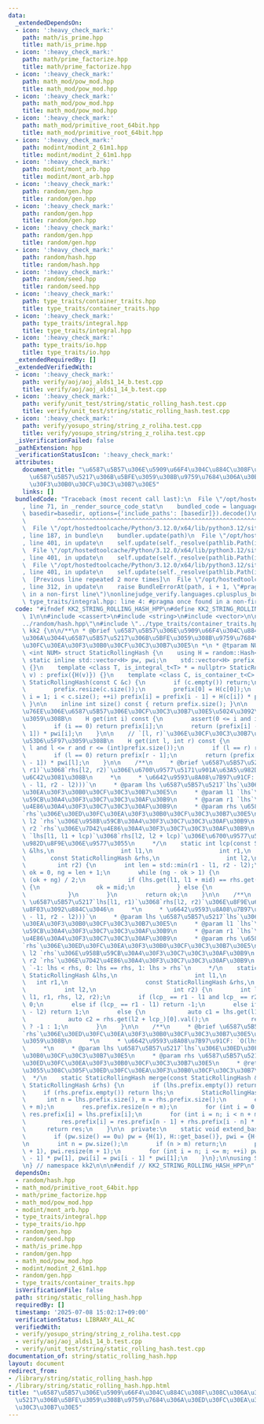 ```yaml
---
data:
  _extendedDependsOn:
  - icon: ':heavy_check_mark:'
    path: math/is_prime.hpp
    title: math/is_prime.hpp
  - icon: ':heavy_check_mark:'
    path: math/prime_factorize.hpp
    title: math/prime_factorize.hpp
  - icon: ':heavy_check_mark:'
    path: math_mod/pow_mod.hpp
    title: math_mod/pow_mod.hpp
  - icon: ':heavy_check_mark:'
    path: math_mod/pow_mod.hpp
    title: math_mod/pow_mod.hpp
  - icon: ':heavy_check_mark:'
    path: math_mod/primitive_root_64bit.hpp
    title: math_mod/primitive_root_64bit.hpp
  - icon: ':heavy_check_mark:'
    path: modint/modint_2_61m1.hpp
    title: modint/modint_2_61m1.hpp
  - icon: ':heavy_check_mark:'
    path: modint/mont_arb.hpp
    title: modint/mont_arb.hpp
  - icon: ':heavy_check_mark:'
    path: random/gen.hpp
    title: random/gen.hpp
  - icon: ':heavy_check_mark:'
    path: random/gen.hpp
    title: random/gen.hpp
  - icon: ':heavy_check_mark:'
    path: random/gen.hpp
    title: random/gen.hpp
  - icon: ':heavy_check_mark:'
    path: random/hash.hpp
    title: random/hash.hpp
  - icon: ':heavy_check_mark:'
    path: random/seed.hpp
    title: random/seed.hpp
  - icon: ':heavy_check_mark:'
    path: type_traits/container_traits.hpp
    title: type_traits/container_traits.hpp
  - icon: ':heavy_check_mark:'
    path: type_traits/integral.hpp
    title: type_traits/integral.hpp
  - icon: ':heavy_check_mark:'
    path: type_traits/io.hpp
    title: type_traits/io.hpp
  _extendedRequiredBy: []
  _extendedVerifiedWith:
  - icon: ':heavy_check_mark:'
    path: verify/aoj/aoj_alds1_14_b.test.cpp
    title: verify/aoj/aoj_alds1_14_b.test.cpp
  - icon: ':heavy_check_mark:'
    path: verify/unit_test/string/static_rolling_hash.test.cpp
    title: verify/unit_test/string/static_rolling_hash.test.cpp
  - icon: ':heavy_check_mark:'
    path: verify/yosupo_string/string_z_roliha.test.cpp
    title: verify/yosupo_string/string_z_roliha.test.cpp
  _isVerificationFailed: false
  _pathExtension: hpp
  _verificationStatusIcon: ':heavy_check_mark:'
  attributes:
    document_title: "\u6587\u5B57\u306E\u5909\u66F4\u304C\u884C\u308F\u308C\u306A\u3044\
      \u6587\u5B57\u5217\u306B\u5BFE\u3059\u308B\u9759\u7684\u306A\u30ED\u30FC\u30EA\
      \u30F3\u30B0\u30CF\u30C3\u30B7\u30E5"
    links: []
  bundledCode: "Traceback (most recent call last):\n  File \"/opt/hostedtoolcache/Python/3.12.0/x64/lib/python3.12/site-packages/onlinejudge_verify/documentation/build.py\"\
    , line 71, in _render_source_code_stat\n    bundled_code = language.bundle(stat.path,\
    \ basedir=basedir, options={'include_paths': [basedir]}).decode()\n          \
    \         ^^^^^^^^^^^^^^^^^^^^^^^^^^^^^^^^^^^^^^^^^^^^^^^^^^^^^^^^^^^^^^^^^^^^^^^^^^^^^^^^^\n\
    \  File \"/opt/hostedtoolcache/Python/3.12.0/x64/lib/python3.12/site-packages/onlinejudge_verify/languages/cplusplus.py\"\
    , line 187, in bundle\n    bundler.update(path)\n  File \"/opt/hostedtoolcache/Python/3.12.0/x64/lib/python3.12/site-packages/onlinejudge_verify/languages/cplusplus_bundle.py\"\
    , line 401, in update\n    self.update(self._resolve(pathlib.Path(included), included_from=path))\n\
    \  File \"/opt/hostedtoolcache/Python/3.12.0/x64/lib/python3.12/site-packages/onlinejudge_verify/languages/cplusplus_bundle.py\"\
    , line 401, in update\n    self.update(self._resolve(pathlib.Path(included), included_from=path))\n\
    \  File \"/opt/hostedtoolcache/Python/3.12.0/x64/lib/python3.12/site-packages/onlinejudge_verify/languages/cplusplus_bundle.py\"\
    , line 401, in update\n    self.update(self._resolve(pathlib.Path(included), included_from=path))\n\
    \  [Previous line repeated 2 more times]\n  File \"/opt/hostedtoolcache/Python/3.12.0/x64/lib/python3.12/site-packages/onlinejudge_verify/languages/cplusplus_bundle.py\"\
    , line 312, in update\n    raise BundleErrorAt(path, i + 1, \"#pragma once found\
    \ in a non-first line\")\nonlinejudge_verify.languages.cplusplus_bundle.BundleErrorAt:\
    \ type_traits/integral.hpp: line 4: #pragma once found in a non-first line\n"
  code: "#ifndef KK2_STRING_ROLLING_HASH_HPP\n#define KK2_STRING_ROLLING_HASH_HPP\
    \ 1\n\n#include <cassert>\n#include <string>\n#include <vector>\n\n#include \"\
    ../random/hash.hpp\"\n#include \"../type_traits/container_traits.hpp\"\n\nnamespace\
    \ kk2 {\n\n/**\n * @brief \u6587\u5B57\u306E\u5909\u66F4\u304C\u884C\u308F\u308C\
    \u306A\u3044\u6587\u5B57\u5217\u306B\u5BFE\u3059\u308B\u9759\u7684\u306A\u30ED\
    \u30FC\u30EA\u30F3\u30B0\u30CF\u30C3\u30B7\u30E5\n *\n * @tparam NUM\n */\ntemplate\
    \ <int NUM> struct StaticRollingHash {\n    using H = random::Hash<NUM>;\n   \
    \ static inline std::vector<H> pw, pwi;\n    std::vector<H> prefix;\n\n    StaticRollingHash()\
    \ {}\n    template <class T, is_integral_t<T> * = nullptr> StaticRollingHash(T\
    \ v) : prefix({H(v)}) {}\n    template <class C, is_container_t<C> * = nullptr>\
    \ StaticRollingHash(const C &c) {\n        if (c.empty()) return;\n        extend_base(c.size());\n\
    \        prefix.resize(c.size());\n        prefix[0] = H(c[0]);\n        for (size_t\
    \ i = 1; i < c.size(); ++i) prefix[i] = prefix[i - 1] + H(c[i]) * pw[i];\n   \
    \ }\n\n    inline int size() const { return prefix.size(); }\n\n    // `i`\u756A\
    \u76EE\u306E\u6587\u5B57\u306E\u30CF\u30C3\u30B7\u30E5\u5024\u3092\u53D6\u5F97\
    \u3059\u308B\n    H get(int i) const {\n        assert(0 <= i and i < (int)prefix.size());\n\
    \        if (i == 0) return prefix[i];\n        return (prefix[i] - prefix[i -\
    \ 1]) * pwi[i];\n    }\n\n    // `[l, r)`\u306E\u30CF\u30C3\u30B7\u30E5\u5024\u3092\
    \u53D6\u5F97\u3059\u308B\n    H get(int l, int r) const {\n        assert(0 <=\
    \ l and l <= r and r <= (int)prefix.size());\n        if (l == r) return H(0);\n\
    \        if (l == 0) return prefix[r - 1];\n        return (prefix[r - 1] - prefix[l\
    \ - 1]) * pwi[l];\n    }\n\n    /**\n     * @brief \u6587\u5B57\u5217`lhs[l1,\
    \ r1)`\u3068`rhs[l2, r2)`\u306E\u6700\u9577\u5171\u901A\u63A5\u982D\u8F9E\u3092\
    \u6C42\u3081\u308B\n     *\n     * \u6642\u9593\u8A08\u7B97\u91CF: `O(log(min(r1\
    \ - l1, r2 - l2)))`\n     * @param lhs \u6587\u5B57\u5217`lhs`\u306E\u30ED\u30FC\
    \u30EA\u30F3\u30B0\u30CF\u30C3\u30B7\u30E5\n     * @param l1 `lhs`\u306E\u958B\
    \u59CB\u30A4\u30F3\u30C7\u30C3\u30AF\u30B9\n     * @param r1 `lhs`\u306E\u7D42\
    \u4E86\u30A4\u30F3\u30C7\u30C3\u30AF\u30B9\n     * @param rhs \u6587\u5B57\u5217\
    `rhs`\u306E\u30ED\u30FC\u30EA\u30F3\u30B0\u30CF\u30C3\u30B7\u30E5\n     * @param\
    \ l2 `rhs`\u306E\u958B\u59CB\u30A4\u30F3\u30C7\u30C3\u30AF\u30B9\n     * @param\
    \ r2 `rhs`\u306E\u7D42\u4E86\u30A4\u30F3\u30C7\u30C3\u30AF\u30B9\n     * @return\
    \ `lhs[l1, l1 + lcp)`\u3068`rhs[l2, l2 + lcp)`\u306E\u6700\u9577\u5171\u901A\u63A5\
    \u982D\u8F9E\u306E\u9577\u3055\n     */\n    static int lcp(const StaticRollingHash\
    \ &lhs,\n                   int l1,\n                   int r1,\n            \
    \       const StaticRollingHash &rhs,\n                   int l2,\n          \
    \         int r2) {\n        int len = std::min(r1 - l1, r2 - l2);\n        int\
    \ ok = 0, ng = len + 1;\n        while (ng - ok > 1) {\n            int mid =\
    \ (ok + ng) / 2;\n            if (lhs.get(l1, l1 + mid) == rhs.get(l2, l2 + mid))\
    \ {\n                ok = mid;\n            } else {\n                ng = mid;\n\
    \            }\n        }\n        return ok;\n    }\n\n    /**\n     * @brief\
    \ \u6587\u5B57\u5217`lhs[l1, r1)`\u3068`rhs[l2, r2)`\u306E\u8F9E\u66F8\u9806\u6BD4\
    \u8F03\u3092\u884C\u3046\n     *\n     * \u6642\u9593\u8A08\u7B97\u91CF: `O(log(min(r1\
    \ - l1, r2 - l2)))`\n     * @param lhs \u6587\u5B57\u5217`lhs`\u306E\u30ED\u30FC\
    \u30EA\u30F3\u30B0\u30CF\u30C3\u30B7\u30E5\n     * @param l1 `lhs`\u306E\u958B\
    \u59CB\u30A4\u30F3\u30C7\u30C3\u30AF\u30B9\n     * @param r1 `lhs`\u306E\u7D42\
    \u4E86\u30A4\u30F3\u30C7\u30C3\u30AF\u30B9\n     * @param rhs \u6587\u5B57\u5217\
    `rhs`\u306E\u30ED\u30FC\u30EA\u30F3\u30B0\u30CF\u30C3\u30B7\u30E5\n     * @param\
    \ l2 `rhs`\u306E\u958B\u59CB\u30A4\u30F3\u30C7\u30C3\u30AF\u30B9\n     * @param\
    \ r2 `rhs`\u306E\u7D42\u4E86\u30A4\u30F3\u30C7\u30C3\u30AF\u30B9\n     * @return\
    \ `-1: lhs < rhs, 0: lhs == rhs, 1: lhs > rhs`\n     */\n    static int strcmp(const\
    \ StaticRollingHash &lhs,\n                      int l1,\n                   \
    \   int r1,\n                      const StaticRollingHash &rhs,\n           \
    \           int l2,\n                      int r2) {\n        int lcp_ = lcp(lhs,\
    \ l1, r1, rhs, l2, r2);\n        if (lcp_ == r1 - l1 and lcp_ == r2 - l2) return\
    \ 0;\n        else if (lcp_ == r1 - l1) return -1;\n        else if (lcp_ == r2\
    \ - l2) return 1;\n        else {\n            auto c1 = lhs.get(l1 + lcp_)[0].val();\n\
    \            auto c2 = rhs.get(l2 + lcp_)[0].val();\n            return c1 < c2\
    \ ? -1 : 1;\n        }\n    }\n\n    /**\n     * @brief \u6587\u5B57\u5217`lhs`\u3068\
    `rhs`\u306E\u30ED\u30FC\u30EA\u30F3\u30B0\u30CF\u30C3\u30B7\u30E5\u3092\u7D50\u5408\
    \u3059\u308B\n     *\n     * \u6642\u9593\u8A08\u7B97\u91CF: `O(lhs.size() + rhs.size())`\n\
    \     *\n     * @param lhs \u6587\u5B57\u5217`lhs`\u306E\u30ED\u30FC\u30EA\u30F3\
    \u30B0\u30CF\u30C3\u30B7\u30E5\n     * @param rhs \u6587\u5B57\u5217`rhs`\u306E\
    \u30ED\u30FC\u30EA\u30F3\u30B0\u30CF\u30C3\u30B7\u30E5\n     * @return \u7D50\u5408\
    \u3055\u308C\u305F\u30ED\u30FC\u30EA\u30F3\u30B0\u30CF\u30C3\u30B7\u30E5\n   \
    \  */\n    static StaticRollingHash merge(const StaticRollingHash &lhs, const\
    \ StaticRollingHash &rhs) {\n        if (lhs.prefix.empty()) return rhs;\n   \
    \     if (rhs.prefix.empty()) return lhs;\n        StaticRollingHash res;\n  \
    \      int n = lhs.prefix.size(), m = rhs.prefix.size();\n        extend_base(n\
    \ + m);\n        res.prefix.resize(n + m);\n        for (int i = 0; i < n; ++i)\
    \ res.prefix[i] = lhs.prefix[i];\n        for (int i = n; i < n + m; ++i)\n  \
    \          res.prefix[i] = res.prefix[n - 1] + rhs.prefix[i - n] * pw[n];\n  \
    \      return res;\n    }\n\n  private:\n    static void extend_base(int m) {\n\
    \        if (pw.size() == 0u) pw = {H(1), H::get_base()}, pwi = {H(1), pw[1].inv()};\n\
    \n        int n = pw.size();\n        if (n > m) return;\n        pw.resize(m\
    \ + 1), pwi.resize(m + 1);\n        for (int i = n; i <= m; ++i) pw[i] = pw[i\
    \ - 1] * pw[1], pwi[i] = pwi[i - 1] * pwi[1];\n    }\n};\n\nusing SRoliha = StaticRollingHash<2>;\n\
    \n} // namespace kk2\n\n\n#endif // KK2_STRING_ROLLING_HASH_HPP\n"
  dependsOn:
  - random/hash.hpp
  - math_mod/primitive_root_64bit.hpp
  - math/prime_factorize.hpp
  - math_mod/pow_mod.hpp
  - modint/mont_arb.hpp
  - type_traits/integral.hpp
  - type_traits/io.hpp
  - random/gen.hpp
  - random/seed.hpp
  - math/is_prime.hpp
  - random/gen.hpp
  - math_mod/pow_mod.hpp
  - modint/modint_2_61m1.hpp
  - random/gen.hpp
  - type_traits/container_traits.hpp
  isVerificationFile: false
  path: string/static_rolling_hash.hpp
  requiredBy: []
  timestamp: '2025-07-08 15:02:17+09:00'
  verificationStatus: LIBRARY_ALL_AC
  verifiedWith:
  - verify/yosupo_string/string_z_roliha.test.cpp
  - verify/aoj/aoj_alds1_14_b.test.cpp
  - verify/unit_test/string/static_rolling_hash.test.cpp
documentation_of: string/static_rolling_hash.hpp
layout: document
redirect_from:
- /library/string/static_rolling_hash.hpp
- /library/string/static_rolling_hash.hpp.html
title: "\u6587\u5B57\u306E\u5909\u66F4\u304C\u884C\u308F\u308C\u306A\u3044\u6587\u5B57\
  \u5217\u306B\u5BFE\u3059\u308B\u9759\u7684\u306A\u30ED\u30FC\u30EA\u30F3\u30B0\u30CF\
  \u30C3\u30B7\u30E5"
---
```

